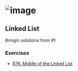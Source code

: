 # ![image](https://github.com/user-attachments/assets/2db0dc9f-6d83-4d99-8284-3bf3648b0572)

## Linked List
Bringin solutions from #1 

### Exercises
- [876. Middle of the Linked List]()
